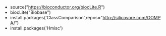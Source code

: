  - source("https://bioconductor.org/biocLite.R")
 - biocLite("Biobase")
 - install.packages('ClassComparison',repos="http://silicovore.com/OOMPA/")
 - install.packages('Hmisc')
